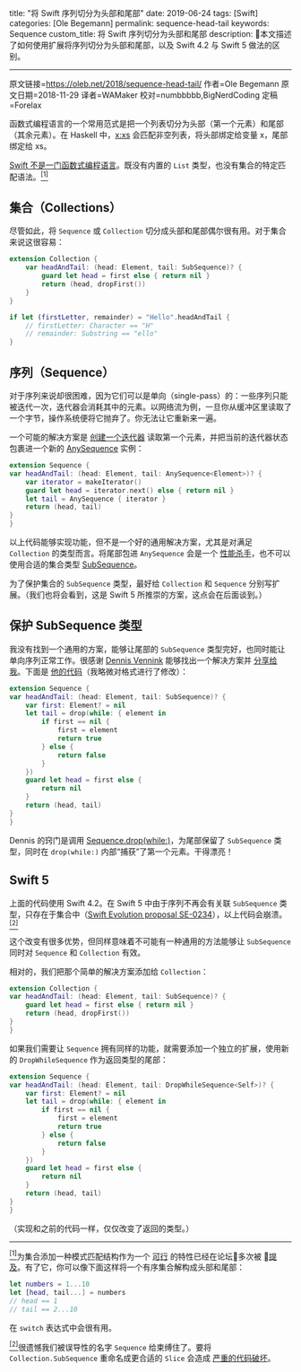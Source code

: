 title: "将 Swift 序列切分为头部和尾部"
date: 2019-06-24
tags: [Swift]
categories: [Ole Begemann]
permalink: sequence-head-tail
keywords: Sequence
custom_title: 将 Swift 序列切分为头部和尾部
description: 本文描述了如何使用扩展将序列切分为头部和尾部，以及 Swift 4.2 与 Swift 5 做法的区别。

---

原文链接=https://oleb.net/2018/sequence-head-tail/
作者=Ole Begemann
原文日期=2018-11-29
译者=WAMaker
校对=numbbbbb,BigNerdCoding
定稿=Forelax

函数式编程语言的一个常用范式是把一个列表切分为头部（第一个元素）和尾部（其余元素）。在 Haskell 中，[x:xs](https://en.wikibooks.org/wiki/Haskell/Pattern_matching) 会匹配非空列表，将头部绑定给变量 x，尾部绑定给 xs。

[Swift 不是一门函数式编程语言](https://academy.realm.io/posts/tryswift-rob-napier-swift-legacy-functional-programming/)。既没有内置的 `List` 类型，也没有集合的特定匹配语法。<a href="#foot1" id="1"><sup>[1]</sup></a>

## 集合（Collections）
尽管如此，将 `Sequence` 或 `Collection` 切分成头部和尾部偶尔很有用。对于集合来说这很容易：
```swift
extension Collection {
    var headAndTail: (head: Element, tail: SubSequence)? {
        guard let head = first else { return nil }
        return (head, dropFirst())
    }
}

if let (firstLetter, remainder) = "Hello".headAndTail {
    // firstLetter: Character == "H"
    // remainder: Substring == "ello"
}
```

## 序列（Sequence）
对于序列来说却很困难，因为它们可以是单向（single-pass）的：一些序列只能被迭代一次，迭代器会消耗其中的元素。以网络流为例，一旦你从缓冲区里读取了一个字节，操作系统便将它抛弃了。你无法让它重新来一遍。

一个可能的解决方案是 [创建一个迭代器](https://developer.apple.com/documentation/swift/sequence/2885155-makeiterator) 读取第一个元素，并把当前的迭代器状态包裹进一个新的 [AnySequence](https://developer.apple.com/documentation/swift/anysequence) 实例：
```swift
extension Sequence {
var headAndTail: (head: Element, tail: AnySequence<Element>)? {
    var iterator = makeIterator()
    guard let head = iterator.next() else { return nil }
    let tail = AnySequence { iterator }
    return (head, tail)
}
}
```

以上代码能够实现功能，但不是一个好的通用解决方案，尤其是对满足 `Collection` 的类型而言。将尾部包进 `AnySequence` 会是一个 [性能杀手](https://github.com/apple/swift-evolution/blob/master/proposals/0234-remove-sequence-subsequence.md#type-erasure-performance)，也不可以使用合适的集合类型 [SubSequence](https://developer.apple.com/documentation/swift/sequence/1641117-subsequence#)。

为了保护集合的 `SubSequence` 类型，最好给 `Collection` 和 `Sequence` 分别写扩展。（我们也将会看到，这是 Swift 5 所推崇的方案，这点会在后面谈到。）

## 保护 SubSequence 类型
我没有找到一个通用的方案，能够让尾部的 `SubSequence` 类型完好，也同时能让单向序列正常工作。很感谢 [Dennis Vennink](https://twitter.com/dennisvennink) 能够找出一个解决方案并 [分享给我](https://twitter.com/dennisvennink/status/1060158576679882753)。下面是 [他的代码](https://gist.github.com/dennisvennink/e8b1921916d3c2f90ab52f47291145ef)（我略微对格式进行了修改）：
```swift
extension Sequence {
var headAndTail: (head: Element, tail: SubSequence)? {
    var first: Element? = nil
    let tail = drop(while: { element in
        if first == nil {
            first = element
            return true
        } else {
            return false
        }
    })
    guard let head = first else {
        return nil
    }
    return (head, tail)
}
}
```

Dennis 的窍门是调用 [Sequence.drop(while:)](https://developer.apple.com/documentation/swift/sequence/2965501-drop)，为尾部保留了 `SubSequence` 类型，同时在 `drop(while:)` 内部“捕获”了第一个元素。干得漂亮！

## Swift 5
上面的代码使用 Swift 4.2。在 Swift 5 中由于序列不再会有关联 `SubSequence` 类型，只存在于集合中（[Swift Evolution proposal SE-0234](https://github.com/apple/swift-evolution/blob/master/proposals/0234-remove-sequence-subsequence.md)），以上代码会崩溃。<a href="#foot2" id="2"><sup>[2]</sup></a>

这个改变有很多优势，但同样意味着不可能有一种通用的方法能够让 `SubSequence` 同时对 `Sequence` 和 `Collection` 有效。

相对的，我们把那个简单的解决方案添加给 `Collection`：
```swift
extension Collection {
var headAndTail: (head: Element, tail: SubSequence)? {
    guard let head = first else { return nil }
    return (head, dropFirst())
}
}
```

如果我们需要让 `Sequence` 拥有同样的功能，就需要添加一个独立的扩展，使用新的 `DropWhileSequence` 作为返回类型的尾部：
```swift
extension Sequence {
var headAndTail: (head: Element, tail: DropWhileSequence<Self>)? {
    var first: Element? = nil
    let tail = drop(while: { element in
        if first == nil {
            first = element
            return true
        } else {
            return false
        }
    })
    guard let head = first else {
        return nil
    }
    return (head, tail)
}
}
```

（实现和之前的代码一样，仅仅改变了返回的类型。）

---

<a id="foot1" href="#1"><sup>[1]</sup></a>为集合添加一种模式匹配结构作为一个 [可行](https://forums.swift.org/t/review-se-0074-implementation-of-binary-search-functions/2438/9) 的特性已经在论坛多次被 [提及](https://forums.swift.org/t/pattern-matching-with-arrays/4735/3)。有了它，你可以像下面这样将一个有序集合解构成头部和尾部：

```swift
let numbers = 1...10
let [head, tail...] = numbers
// head == 1
// tail == 2...10
```

在 `switch` 表达式中会很有用。

<a id="foot2" href="#2"><sup>[2]</sup></a>很遗憾我们被误导性的名字 `Sequence` 给束缚住了。要将 `Collection.SubSequence` 重命名成更合适的 `Slice` 会造成 [严重的代码破坏](https://forums.swift.org/t/rationalizing-sequence-subsequence/17586/13)。
